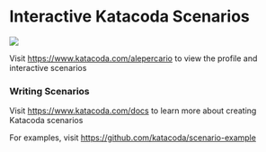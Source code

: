 # Interactive Katacoda Scenarios

[![](http://shields.katacoda.com/katacoda/alepercario/count.svg)](https://www.katacoda.com/alepercario "Get your profile on Katacoda.com")

Visit https://www.katacoda.com/alepercario to view the profile and interactive scenarios

### Writing Scenarios
Visit https://www.katacoda.com/docs to learn more about creating Katacoda scenarios

For examples, visit https://github.com/katacoda/scenario-example
